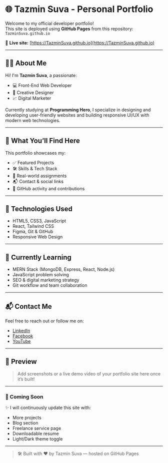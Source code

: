 # 🌐 Tazmin Suva - Personal Portfolio

Welcome to my official developer portfolio!  
This site is deployed using **GitHub Pages** from this repository: `TazminSuva.github.io`

🔗 **Live site:** [https://TazminSuva.github.io](https://TazminSuva.github.io)

---

## 👩‍💻 About Me

Hi! I'm **Tazmin Suva**, a passionate:

- 💻 Front-End Web Developer  
- 🎨 Creative Designer  
- 📈 Digital Marketer  

Currently studying at **Programming Hero**, I specialize in designing and developing user-friendly websites and building responsive UI/UX with modern web technologies.

---

## 💼 What You’ll Find Here

This portfolio showcases my:

- ✅ Featured Projects  
- 🛠️ Skills & Tech Stack  
- 🎯 Real-world assignments  
- 📬 Contact & social links  
- 🌟 GitHub activity and contributions

---

## 🚀 Technologies Used

- HTML5, CSS3, JavaScript  
- React, Tailwind CSS  
- Figma, Git & GitHub  
- Responsive Web Design

---

## 🧠 Currently Learning

- MERN Stack (MongoDB, Express, React, Node.js)  
- JavaScript problem solving  
- SEO & digital marketing strategy  
- Git workflow and team collaboration

---

## 📬 Contact Me

Feel free to reach out or follow me on:

- [LinkedIn](https://www.linkedin.com/in/tazmin-suva-3b18b0361/)
- [Facebook](https://web.facebook.com/tazminsuva/)
- [YouTube](https://www.youtube.com/@Educationpro-99)

---

## 📸 Preview

> Add screenshots or a live demo video of your portfolio site here once it’s built!

---

### 📢 Coming Soon

✨ I will continuously update this site with:

- More projects  
- Blog section  
- Freelance service page  
- Downloadable resume  
- Light/Dark theme toggle

---

> 🛠 Built with ❤️ by Tazmin Suva — hosted on GitHub Pages

